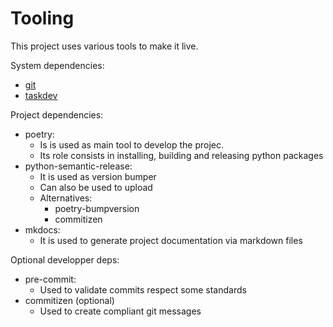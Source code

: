 # Tooling

This project uses various tools to make it live.

System dependencies:

* [git](https://git-scm.com/)
* [taskdev](https://taskfile.dev/)

Project dependencies:

* poetry:
    * Is is used as main tool to develop the projec.
    * Its role consists in installing, building and releasing python packages
* python-semantic-release:
    * It is used as version bumper
    * Can also be used to upload
    * Alternatives:
        * poetry-bumpversion
        * commitizen
* mkdocs:
    * It is used to generate project documentation via markdown files


Optional developper deps:

* pre-commit:
    * Used to validate commits respect some standards
* commitizen (optional)
    * Used to create compliant git messages

